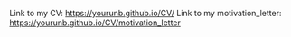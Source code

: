Link to my CV: https://yourunb.github.io/CV/
Link to my motivation_letter: https://yourunb.github.io/CV/motivation_letter
